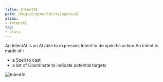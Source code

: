 ```yaml
---
title: IntentAI
path: /MagicEngine/EntityEngine/AI
alias: 
- IntentAI
tag: 
- class
---
```

An IntentAI is an AI able to expresses Intent to do specific action
An Intent is made of :
- a Spell to cast
- a list of Coordinate to indicate potential targets  

![IntentAI](IntentAI.svg "IntentAI")

